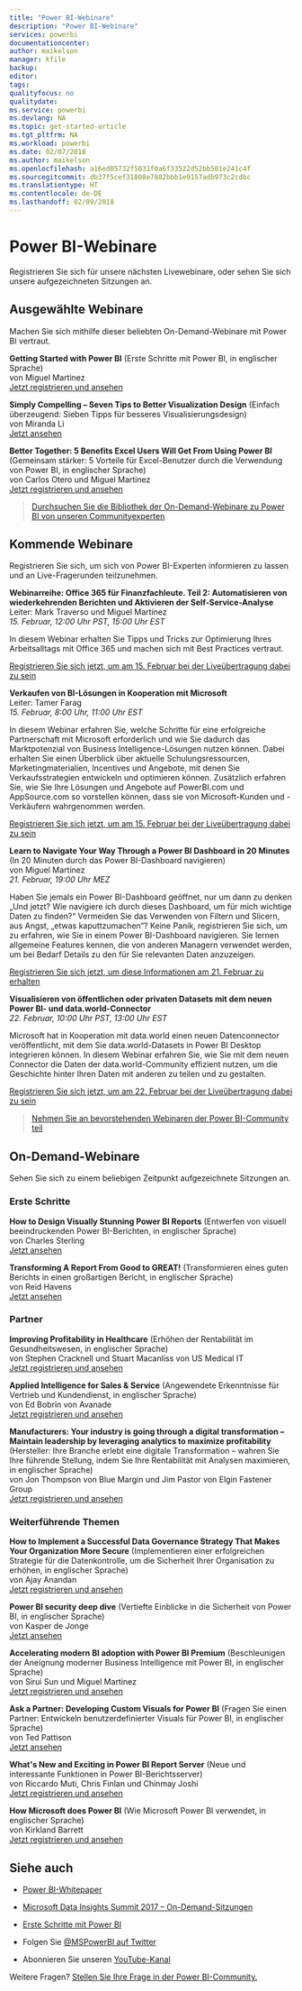 ```yaml
---
title: "Power BI-Webinare"
description: "Power BI-Webinare"
services: powerbi
documentationcenter: 
author: maikelson
manager: kfile
backup: 
editor: 
tags: 
qualityfocus: no
qualitydate: 
ms.service: powerbi
ms.devlang: NA
ms.topic: get-started-article
ms.tgt_pltfrm: NA
ms.workload: powerbi
ms.date: 02/07/2018
ms.author: maikelson
ms.openlocfilehash: a16ed05732f5031f0a6f33522d52bb501e241c4f
ms.sourcegitcommit: db37f5cef31808e7882bbb1e9157adb973c2cdbc
ms.translationtype: HT
ms.contentlocale: de-DE
ms.lasthandoff: 02/09/2018
---
```

# <a name="power-bi-webinars"></a>Power BI-Webinare

Registrieren Sie sich für unsere nächsten Livewebinare, oder sehen Sie sich unsere aufgezeichneten Sitzungen an.

## <a name="featured-webinars"></a>Ausgewählte Webinare

Machen Sie sich mithilfe dieser beliebten On-Demand-Webinare mit Power BI vertraut.

**Getting Started with Power BI** (Erste Schritte mit Power BI, in englischer Sprache)
<br>von Miguel Martinez
<br>[Jetzt registrieren und ansehen](https://info.microsoft.com/getting-started-with-power-bi-ondemand.html?Is=Website)

**Simply Compelling – Seven Tips to Better Visualization Design** (Einfach überzeugend: Sieben Tipps für besseres Visualisierungsdesign)
<br>von Miranda Li
<br>[Jetzt ansehen](https://community.powerbi.com/t5/Webinars-and-Video-Gallery/Simply-Compelling-Seven-Tips-to-Better-Visualization-Design/m-p/173401?Is=Website)

**Better Together: 5 Benefits Excel Users Will Get From Using Power BI** (Gemeinsam stärker: 5 Vorteile für Excel-Benutzer durch die Verwendung von Power BI, in englischer Sprache)
<br>von Carlos Otero und Miguel Martinez
<br>[Jetzt registrieren und ansehen](https://info.microsoft.com/excel-powerbi-better-together.html?Is=Website)

>[Durchsuchen Sie die Bibliothek der On-Demand-Webinare zu Power BI von unseren Communityexperten](https://community.powerbi.com/t5/Webinars-and-Video-Gallery/bd-p/VideoTipsTricks?filter=webinars&featured=yes&Is=Website)

## <a name="upcoming-webinars"></a>Kommende Webinare

Registrieren Sie sich, um sich von Power BI-Experten informieren zu lassen und an Live-Fragerunden teilzunehmen.

**Webinarreihe: Office 365 für Finanzfachleute. Teil 2: Automatisieren von wiederkehrenden Berichten und Aktivieren der Self-Service-Analyse**
<br>Leiter: Mark Traverso und Miguel Martinez
<br>*15. Februar, 12:00 Uhr PST, 15:00 Uhr EST*

In diesem Webinar erhalten Sie Tipps und Tricks zur Optimierung Ihres Arbeitsalltags mit Office 365 und machen sich mit Best Practices vertraut.

[Registrieren Sie sich jetzt, um am 15. Februar bei der Liveübertragung dabei zu sein](https://aka.ms/Office365FinanceProsPBI)

**Verkaufen von BI-Lösungen in Kooperation mit Microsoft**
<br>Leiter: Tamer Farag
<br>*15. Februar, 8:00 Uhr, 11:00 Uhr EST*

In diesem Webinar erfahren Sie, welche Schritte für eine erfolgreiche Partnerschaft mit Microsoft erforderlich und wie Sie dadurch das Marktpotenzial von Business Intelligence-Lösungen nutzen können. Dabei erhalten Sie einen Überblick über aktuelle Schulungsressourcen, Marketingmaterialien, Incentives und Angebote, mit denen Sie Verkaufsstrategien entwickeln und optimieren können. Zusätzlich erfahren Sie, wie Sie Ihre Lösungen und Angebote auf PowerBI.com und AppSource.com so vorstellen können, dass sie von Microsoft-Kunden und -Verkäufern wahrgenommen werden.

[Registrieren Sie sich jetzt, um am 15. Februar bei der Liveübertragung dabei zu sein](https://infopedia.eventbuilder.com/event?eventid=l9d4s7)

**Learn to Navigate Your Way Through a Power BI Dashboard in 20 Minutes** (In 20 Minuten durch das Power BI-Dashboard navigieren)
<br>von Miguel Martinez
<br>*21. Februar, 19:00 Uhr MEZ*

Haben Sie jemals ein Power BI-Dashboard geöffnet, nur um dann zu denken „Und jetzt?  Wie navigiere ich durch dieses Dashboard, um für mich wichtige Daten zu finden?“ Vermeiden Sie das Verwenden von Filtern und Slicern, aus Angst, „etwas kaputtzumachen“?  Keine Panik, registrieren Sie sich, um zu erfahren, wie Sie in einem Power BI-Dashboard navigieren. Sie lernen allgemeine Features kennen, die von anderen Managern verwendet werden, um bei Bedarf Details zu den für Sie relevanten Daten anzuzeigen.

[Registrieren Sie sich jetzt, um diese Informationen am 21. Februar zu erhalten](https://info.microsoft.com/powerbi-dashboard-in-20-min.html?Is=Website)

**Visualisieren von öffentlichen oder privaten Datasets mit dem neuen Power BI- und data.world-Connector**
<br>*22. Februar, 10:00 Uhr PST, 13:00 Uhr EST*

Microsoft hat in Kooperation mit data.world einen neuen Datenconnector veröffentlicht, mit dem Sie data.world-Datasets in Power BI Desktop integrieren können. In diesem Webinar erfahren Sie, wie Sie mit dem neuen Connector die Daten der data.world-Community effizient nutzen, um die Geschichte hinter Ihren Daten mit anderen zu teilen und zu gestalten.

[Registrieren Sie sich jetzt, um am 22. Februar bei der Liveübertragung dabei zu sein](https://info.microsoft.com/data-world-connector-powerbi.html?Is=Website)

>[Nehmen Sie an bevorstehenden Webinaren der Power BI-Community teil](https://powerbi.microsoft.com/en-us/blog/tag/community-webinar?Is=Website)

## <a name="on-demand-webinars"></a>On-Demand-Webinare

Sehen Sie sich zu einem beliebigen Zeitpunkt aufgezeichnete Sitzungen an.

### <a name="getting-started"></a>Erste Schritte

**How to Design Visually Stunning Power BI Reports** (Entwerfen von visuell beeindruckenden Power BI-Berichten, in englischer Sprache)
<br>von Charles Sterling
<br>[Jetzt ansehen](https://community.powerbi.com/t5/Webinars-and-Video-Gallery/5-3-17-Webinar-How-to-Design-Visually-Stunning-Power-BI-Reports/m-p/168204?Is=Website)

**Transforming A Report From Good to GREAT!** (Transformieren eines guten Berichts in einen großartigen Bericht, in englischer Sprache)
<br>von Reid Havens
<br>[Jetzt ansehen](https://community.powerbi.com/t5/Webinars-and-Video-Gallery/Power-BI-Transforming-A-Report-From-Good-to-GREAT/m-p/315119?Is=Website)

### <a name="partners"></a>Partner ###

**Improving Profitability in Healthcare** (Erhöhen der Rentabilität im Gesundheitswesen, in englischer Sprache)
<br>von Stephen Cracknell und Stuart Macanliss von US Medical IT
<br>[Jetzt registrieren und ansehen](https://info.microsoft.com/improving-profitability-in-healthcare.html?Is=Website)

**Applied Intelligence for Sales & Service** (Angewendete Erkenntnisse für Vertrieb und Kundendienst, in englischer Sprache)
<br>von Ed Bobrin von Avanade
<br>[Jetzt registrieren und ansehen](https://info.microsoft.com/applied-intelligence-for-sales-service.html?Is=Website)

**Manufacturers: Your industry is going through a digital transformation – Maintain leadership by leveraging analytics to maximize profitability** (Hersteller: Ihre Branche erlebt eine digitale Transformation – wahren Sie Ihre führende Stellung, indem Sie Ihre Rentabilität mit Analysen maximieren, in englischer Sprache)
<br>von Jon Thompson von Blue Margin und Jim Pastor von Elgin Fastener Group
<br>[Jetzt registrieren und ansehen](https://info.microsoft.com/digital-transformation-in-manufacturing.html?Is=Website)

### <a name="advanced-topics"></a>Weiterführende Themen ###

**How to Implement a Successful Data Governance Strategy That Makes Your Organization More Secure** (Implementieren einer erfolgreichen Strategie für die Datenkontrolle, um die Sicherheit Ihrer Organisation zu erhöhen, in englischer Sprache)
<br>von Ajay Anandan
<br>[Jetzt registrieren und ansehen](https://info.microsoft.com/powerbi-data-governance-strategy-ondemand.html?Is=Website)

**Power BI security deep dive** (Vertiefte Einblicke in die Sicherheit von Power BI, in englischer Sprache)
<br>von Kasper de Jonge
<br>[Jetzt ansehen](https://community.powerbi.com/t5/Webinars-and-Video-Gallery/5-23-2017-Power-BI-security-deep-dive-by-Kasper-de-Jonge/m-p/161476?Is=Website)

**Accelerating modern BI adoption with Power BI Premium** (Beschleunigen der Aneignung moderner Business Intelligence mit Power BI, in englischer Sprache)
<br>von Sirui Sun und Miguel Martinez
<br>[Jetzt registrieren und ansehen](https://info.microsoft.com/powerbi-premium-webinar-ondemand.html?Is=Website)

**Ask a Partner: Developing Custom Visuals for Power BI** (Fragen Sie einen Partner: Entwickeln benutzerdefinierter Visuals für Power BI, in englischer Sprache)
<br>von Ted Pattison
<br>[Jetzt ansehen](https://community.powerbi.com/t5/Webinars-and-Video-Gallery/Ask-a-Partner-Developing-Custom-Visuals-for-Power-BI/m-p/150368?Is=Website)

**What's New and Exciting in Power BI Report Server** (Neue und interessante Funktionen in Power BI-Berichtsserver)
<br>von Riccardo Muti, Chris Finlan und Chinmay Joshi
<br>[Jetzt registrieren und ansehen](https://info.microsoft.com/whats-new-powerbi-report-server.html?Is=Website)

**How Microsoft does Power BI** (Wie Microsoft Power BI verwendet, in englischer Sprache)
<br>von Kirkland Barrett
<br>[Jetzt registrieren und ansehen](https://info.microsoft.com/US-PowerBI-WBNR-FY17-11Nov-29-BIATMIcrosoft274828_01Registration-ForminBody.html?Is=Website)

## <a name="see-also"></a>Siehe auch

- [Power BI-Whitepaper](whitepapers.md)

- [Microsoft Data Insights Summit 2017 – On-Demand-Sitzungen](https://community.powerbi.com/t5/Data-Insights-Summit-2017-On/bd-p/DataInsightsSummit2017OnDemand?Is=Website)

- [Erste Schritte mit Power BI](service-get-started.md)

- Folgen Sie [@MSPowerBI auf Twitter](https://twitter.com/mspowerbi)

- Abonnieren Sie unseren [YouTube-Kanal](https://www.youtube.com/mspowerbi)

Weitere Fragen? [Stellen Sie Ihre Frage in der Power BI-Community.](https://community.powerbi.com/)
